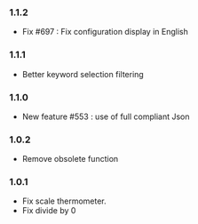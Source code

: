 ### 1.1.2
* Fix #697 : Fix configuration display in English

### 1.1.1
* Better keyword selection filtering

### 1.1.0
* New feature #553 : use of full compliant Json

### 1.0.2
* Remove obsolete function

### 1.0.1
* Fix scale thermometer.
* Fix divide by 0